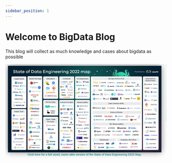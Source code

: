 ```yaml
---
sidebar_position: 1
---
```


# Welcome to BigData Blog

This blog will collect as much knowledge and cases about bigdata as possible

![img.png](img.png)
